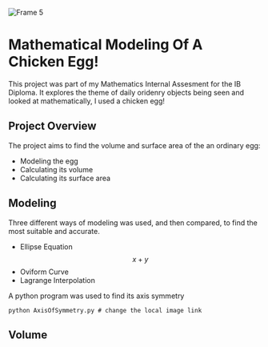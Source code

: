![Frame 5](https://github.com/user-attachments/assets/2363a506-bd27-4b5e-adfb-267a41e6157a)

# Mathematical Modeling Of A Chicken Egg!

This project was part of my Mathematics Internal Assesment for the IB Diploma. It explores the theme of daily oridenry objects being seen and looked at mathematically, I used a chicken egg!

## Project Overview

The project aims to find the volume and surface area of the an ordinary egg:

- Modeling the egg
- Calculating its volume
- Calculating its surface area

## Modeling

Three different ways of modeling was used, and then compared, to find the most suitable and accurate.

- Ellipse Equation
$$
x+y
$$
- Oviform Curve
- Lagrange Interpolation

A python program was used to find its axis symmetry

```{r}
python AxisOfSymmetry.py # change the local image link
```

## Volume




